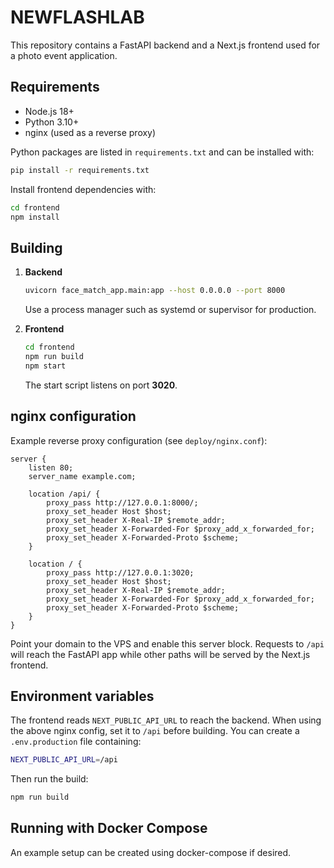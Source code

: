 # NEWFLASHLAB

This repository contains a FastAPI backend and a Next.js frontend used for a photo event application.

## Requirements

- Node.js 18+
- Python 3.10+
- nginx (used as a reverse proxy)

Python packages are listed in `requirements.txt` and can be installed with:

```bash
pip install -r requirements.txt
```

Install frontend dependencies with:

```bash
cd frontend
npm install
```

## Building

1. **Backend**
   ```bash
   uvicorn face_match_app.main:app --host 0.0.0.0 --port 8000
   ```
   Use a process manager such as systemd or supervisor for production.

2. **Frontend**
   ```bash
   cd frontend
   npm run build
   npm start
   ```
   The start script listens on port **3020**.

## nginx configuration

Example reverse proxy configuration (see `deploy/nginx.conf`):

```nginx
server {
    listen 80;
    server_name example.com;

    location /api/ {
        proxy_pass http://127.0.0.1:8000/;
        proxy_set_header Host $host;
        proxy_set_header X-Real-IP $remote_addr;
        proxy_set_header X-Forwarded-For $proxy_add_x_forwarded_for;
        proxy_set_header X-Forwarded-Proto $scheme;
    }

    location / {
        proxy_pass http://127.0.0.1:3020;
        proxy_set_header Host $host;
        proxy_set_header X-Real-IP $remote_addr;
        proxy_set_header X-Forwarded-For $proxy_add_x_forwarded_for;
        proxy_set_header X-Forwarded-Proto $scheme;
    }
}
```

Point your domain to the VPS and enable this server block. Requests to `/api` will reach the FastAPI app while other paths will be served by the Next.js frontend.

## Environment variables

The frontend reads `NEXT_PUBLIC_API_URL` to reach the backend. When using the above nginx config, set it to `/api` before building. You can create a `.env.production` file containing:

```bash
NEXT_PUBLIC_API_URL=/api
```

Then run the build:

```bash
npm run build
```

## Running with Docker Compose

An example setup can be created using docker-compose if desired.
